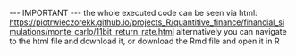 --- IMPORTANT --- the whole executed code can be seen via html: https://piotrwieczorekk.github.io/projects_R/quantitive_finance/financial_simulations/monte_carlo/11bit_return_rate.html alternatively you can navigate to the html file and download it, or download the Rmd file and open it in R
